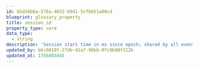```yaml
---
id: 65d26b8a-576a-4032-b9d1-5cfb051a00cd
blueprint: glossary_property
title: session_id
property_type: core
data_type:
  - string
description: 'Session start time in ms since epoch; shared by all events in the session; -1 = out-of-session'
updated_by: b6c6019f-27db-41a7-98bb-07c9b90f212b
updated_at: 1756403445
---
```

